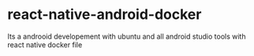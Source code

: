 # react-native-android-docker
Its a androoid developement  with ubuntu and all android studio tools with react native docker file
